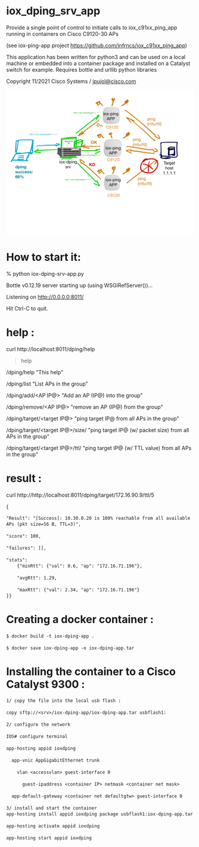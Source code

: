 # iox_dping_srv_app

Provide a single point of control to initiate calls to iox_c91xx_ping_app running in containers on Cisco C9120-30 APs

(see iox-ping-app project https://github.com/jnfrncs/iox_c91xx_ping_app)

This application has been written for python3 and can be used on a local machine or embedded into a container package and installed on a Catalyst switch for example.
Requires bottle and urllib python libraries

Copyright 11/2021 Cisco Systems / jpujol@cisco.com

![iox-dping-srv-app schema](https://github.com/jnfrncs/iox_dping_srv_app/blob/main/iox_dping_srv_app.jpg)

# How to start it: 

% python iox-dping-srv-app.py 

Bottle v0.12.19 server starting up (using WSGIRefServer())...

Listening on http://0.0.0.0:8011/

Hit Ctrl-C to quit.

# help :
curl http://localhost:8011/dping/help
	
> help
	
/dping/help	"This help"

/dping/list	"List APs in the group"

/dping/add/<AP IP@>	"Add an AP (IP@) into the group"

/dping/remove/<AP IP@>	"remove an AP (IP@) from the group"

/dping/target/<target IP@>	"ping target IP@ from all APs in the group"

/dping/target/<target IP@>/size/<packet size>	"ping target IP@ (w/ packet size) from all APs in the group"
	
/dping/target/<target IP@>/ttl/<TTL value>	"ping target IP@ (w/ TTL value) from all APs in the group"
  
  # result :
  curl http://http://localhost:8011/dping/target/172.16.90.9/ttl/5
  
  {
	
	"Result": "[Success]: 10.30.0.20 is 100% reachable from all available APs (pkt size=56 B, TTL=3)", 
	
	"score": 100, 
	
	"failures": [], 
	
	"stats": 
		{"minRtt": {"val": 0.6, "ap": "172.16.71.196"}, 
	
		"avgRtt": 1.29, 
	
		"maxRtt": {"val": 2.34, "ap": "172.16.71.196"}
	}}
	
# Creating a docker container :
	$ docker build -t iox-dping-app .
	
	$ docker save iox-dping-app -o iox-dping-app.tar
	
# Installing the container to a Cisco Catalyst 9300 :
	
	1/ copy the file into the local usb flash :
	
	copy sftp://<srv>/iox-dping-app/iox-dping-app.tar usbflash1:
	
	2/ configure the network 
	
	IOS# configure terminal
	
	app-hosting appid ioxdping
	
 	  app-vnic AppGigabitEthernet trunk
	
  		vlan <accessvlan> guest-interface 0
	
   		  guest-ipaddress <container IP> netmask <container net mask>
	
 	  app-default-gateway <container net defaultgtw> guest-interface 0
	
	3/ install and start the container
	app-hosting install appid ioxdping package usbflash1:iox-dping-app.tar
	
	app-hosting activate appid ioxdping
	
	app-hosting start appid ioxdping


	
	
	
